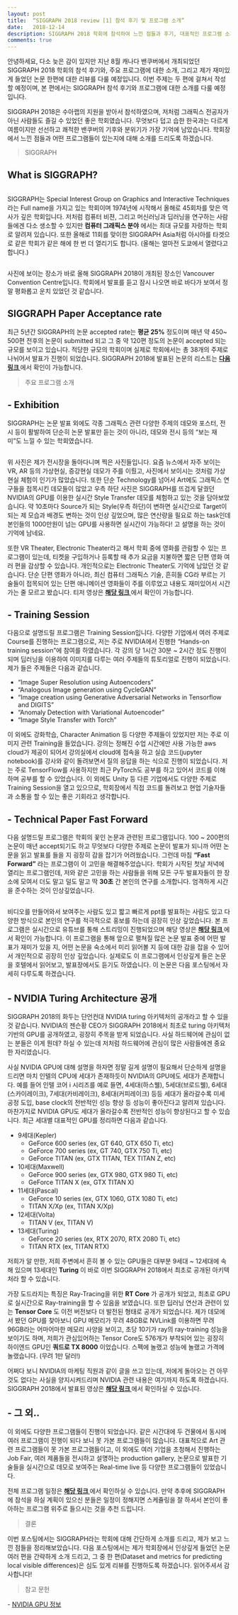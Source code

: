 ```yaml
---
layout: post
title:  “SIGGRAPH 2018 review [1] 참석 후기 및 프로그램 소개”
date:   2018-12-14
description: SIGGRAPH 2018 학회에 참석하여 느낀 점들과 후기, 대표적인 프로그램 소개 등을 정리하였습니다.
comments: true
---
```


안녕하세요, 다소 늦은 감이 있지만 지난 8월 캐나다 밴쿠버에서 개최되었던 SIGGRAPH 2018 학회의 참석 후기와, 주요 프로그램에 대한 소개, 그리고 제가 재미있게 들었던 논문 한편에 대한 리뷰를 다룰 예정입니다. 
이번 주제는 두 편에 걸쳐서 작성할 예정이며, 본 편에서는 SIGGRAPH 참석 후기와 프로그램에 대한 소개를 다룰 예정입니다. 

SIGGRAPH 2018은 수아랩의 지원을 받아서 참석하였으며, 저처럼 그래픽스 전공자가 아닌 사람들도 즐길 수 있었던 좋은 학회였습니다. 
무엇보다 덥고 습한 한국과는 다르게 여름이지만 선선하고 쾌적한 밴쿠버의 기후와 분위기가 가장 기억에 남았습니다. 
학회장에서 느낀 점들과 어떤 프로그램들이 있는지에 대해 소개를 드리도록 하겠습니다.

<blockquote> SIGGRAPH </blockquote>

## What is SIGGRAPH?

<figure>
	<img src="{{ '/assets/img/siggraph_2018/fig1.PNG' | prepend: site.baseurl }}" alt=""> 
</figure> 

SIGGRAPH는 Special Interest Group on Graphics and Interactive Techniques 라는 Full name을 가지고 있는 학회이며 1974년에 시작해서 올해로 45회차를 맞은 역사가 깊은 학회입니다. 
저처럼 컴퓨터 비젼, 그리고 머신러닝과 딥러닝을 연구하는 사람들에겐 다소 생소할 수 있지만 **컴퓨터 그래픽스 분야** 에서는 최대 규모를 자랑하는 학회로 알려져 있습니다. 
또한 올해로 11회를 맞이한 SIGGRAPH Asia처럼 아시아를 타겟으로 같은 학회가 같은 해에 한 번 더 열리기도 합니다. (올해는 얼마전 도쿄에서 열렸다고 합니다.) 

<figure>
	<img src="{{ '/assets/img/siggraph_2018/fig2.png' | prepend: site.baseurl }}" alt=""> 
</figure> 

사진에 보이는 장소가 바로 올해 SIGGRAPH 2018이 개최된 장소인 Vancouver Convention Centre입니다. 
학회에서 발표를 듣고 잠시 나오면 바로 바다가 보여서 정말 평화롭고 운치 있었던 것 같습니다. 

## SIGGRAPH Paper Acceptance rate 
최근 5년간 SIGGRAPH의 논문 accepted rate는 **평균 25%** 정도이며 매년 약 450~ 500편 전후의 논문이 submitted 되고 그 중 약 120편 정도의 논문이 accepted 되는 규모를 보이고 있습니다. 
적당한 규모의 학회이며 실제로 학회에서는 총 38개의 주제로 나뉘어서 발표가 진행이 되었습니다. 
SIGGRAPH 2018에 발표된 논문의 리스트는 
<a href="https://s2018.siggraph.org/conference/conference-overview/technical-papers/" target="_blank"><b> 다음 링크 </b></a>
에서 확인이 가능합니다. 


<blockquote> 주요 프로그램 소개 </blockquote>  

## - Exhibition
SIGGRAPH는 논문 발표 외에도 각종 그래픽스 관련 다양한 주제의 데모와 포스터, 전시 등이 활발하여 단순히 논문 발표만 듣는 것이 아니라, 데모와 전시 등의 “보는 재미”도 느낄 수 있는 학회였습니다. 

<figure>
	<img src="{{ '/assets/img/siggraph_2018/fig3.PNG' | prepend: site.baseurl }}" alt=""> 
</figure> 

위 사진은 제가 전시장을 돌아다니며 찍은 사진들입니다. 
요즘 뉴스에서 자주 보이는 VR, AR 등의 가상현실, 증강현실 데모가 주를 이뤘고, 사진에서 보이시는 것처럼 가상현실 체험이 인기가 많았습니다. 
또한 단순 Technology를 넘어서 Art에도 그래픽스 연구들을 접목시킨 데모들이 많았고 우측 하단 사진은 SIGGRAPH를 뜨겁게 달궜던 NVIDIA의 GPU를 이용한 실시간 Style Transfer 데모를 체험하고 있는 것을 담아보았습니다. 
약 10초마다 Source가 되는 Style(우측 하단)이 변하면 실시간으로 Target이 되는 제 모습과 배경도 변하는 것이 인상 깊었으며, 많은 연산량을 필요로 하는 task인데 본인들의 1000만원이 넘는 GPU를 사용하면 실시간이 가능하다! 고 설명을 하는 것이 기억에 남네요. 

또한 VR Theater, Electronic Theater라고 해서 학회 중에 영화를 관람할 수 있는 프로그램이 있는데, 티켓을 구입하거나 등록할 때 추가 요금을 지불하면 짧은 단편 영화 여러 편을 감상할 수 있습니다. 
개인적으로는 Electronic Theater도 기억에 남았던 것 같습니다. 
단순 단편 영화가 아니라, 최신 컴퓨터 그래픽스 기술, 흔히들 CG라 부르는 기술들이 접목되어 있는 단편 애니메이션 영화들이 주를 이루었고 내용도 재미있어서 시간 가는 줄 모르고 봤습니다. 
티저 영상은 
<a href="https://www.youtube.com/watch?v=Kq1sOZChpwI" target="_blank"><b> 해당 링크 </b></a>
에서 확인이 가능합니다. 

## - Training Session
다음으로 설명드릴 프로그램은 Training Session입니다. 
다양한 기업에서 여러 주제로 Course를 진행하는 프로그램으로, 저는 주로 NVIDIA에서 진행한 “Hands-on training session”에 참여를 하였습니다. 
각 강의 당 1시간 30분 ~ 2시간 정도 진행이 되며 딥러닝을 이용하여 이미지를 다루는 여러 주제들의 튜토리얼로 진행이 되었습니다. 
제가 들은 주제들은 다음과 같습니다.

-	“Image Super Resolution using Autoencoders”
-	“Analogous Image generation using CycleGAN”
-	“Image creation using Generative Adversarial Networks in Tensorflow and DIGITS”
-	“Anomaly Detection with Variational Autoencoder”
-	“Image Style Transfer with Torch”

이 외에도 강화학습, Character Animation 등 다양한 주제들이 있었지만 저는 주로 이미지 관련 Training을 들었습니다. 
강의는 정해진 수업 시간에만 사용 가능한 aws cloud가 제공이 되어서 강의실에서 cloud에 접속을 하고 실습 코드(jupyter notebook)를 강사와 같이 돌려보면서 질의 응답을 하는 식으로 진행이 되었습니다. 
저는 주로 TensorFlow를 사용하지만 최근 PyTorch도 공부를 하고 있어서 코드를 이해하며 공부를 할 수 있었습니다. 
이 외에도 Unity 등 다른 기업에서도 다양한 주제로 Training Session을 열고 있으므로, 학회장에서 직접 코드를 돌려보고 현업 기술자들과 소통을 할 수 있는 좋은 기회라고 생각합니다.

## - Technical Paper Fast Forward
다음 설명드릴 프로그램은 학회의 꽃인 논문과 관련된 프로그램입니다. 
100 ~ 200편의 논문이 매년 accept되기도 하고 무엇보다 다양한 주제로 논문이 발표가 되니까 어떤 논문을 읽고 발표를 들을 지 굉장히 감을 잡기가 어려웠습니다. 
그런데 마침 **“Fast Forward”** 라는 프로그램이 이 고민을 해결해주었습니다. 
학회가 시작된 첫날 저녁에 열리는 프로그램인데, 저와 같은 고민을 하는 사람들을 위해 모든 구두 발표자들이 한 장소에 모여서 더도 말고 덜도 말고 딱 **30초** 간 본인의 연구를 소개합니다. 
엄격하게 시간을 준수하는 것이 인상깊었습니다. 

<figure>
	<img src="{{ '/assets/img/siggraph_2018/fig4.PNG' | prepend: site.baseurl }}" alt=""> 
</figure> 

비디오를 만들어와서 보여주는 사람도 있고 짧고 빠르게 ppt를 발표하는 사람도 있고 다양한 방식으로 본인의 연구를 적극적으로 홍보를 하는데 굉장히 인상 깊었습니다. 
본 프로그램은 실시간으로 유튜브를 통해 스트리밍이 진행되었으며 해당 영상은 
<a href="https://www.youtube.com/watch?v=CV_14aUBxsI" target="_blank"><b> 해당 링크 </b></a>
에서 확인이 가능합니다. 
이 프로그램을 통해 앞으로 펼쳐질 많은 논문 발표 중에 어떤 발표가 재미가 있을 지, 어떤 논문을 숙소에서 미리 읽어볼 지 등에 대한 감을 잡을 수 있어서 개인적으로 굉장히 인상 깊었습니다. 
실제로도 이 프로그램에서 인상깊게 들은 논문을 호텔에서 읽어보고, 발표장에서도 듣기도 하였습니다. 
이 논문은 다음 포스팅에서 자세히 다루도록 하겠습니다.

## - NVIDIA Turing Architecture 공개
SIGGRAPH 2018의 화두는 단언컨대 NVIDIA turing 아키텍처의 공개라고 할 수 있을 것 같습니다. 
NVIDIA의 젠슨황 CEO가 SIGGRAPH 2018에서 최초로 turing 아키텍처 기반의 GPU를 공개하였고, 굉장히 주목을 받게 되었습니다. 
사실 하드웨어에 관심이 없는 분들은 이게 뭔데? 하실 수 있는데 저처럼 하드웨어에 관심이 많은 사람들에겐 중요한 자리였습니다. 

사실 NVIDIA GPU에 대해 설명을 하자면 정말 길게 설명이 필요해서 단순하게 설명을 드리면 마치 인텔의 CPU에 세대가 존재하듯이 NVIDIA의 GPU에도 세대가 존재합니다. 
예를 들어 인텔 코어 i 시리즈를 예로 들면, 4세대(하스웰), 5세대(브로드웰), 6세대(스카이레이크), 7세대(카비레이크), 8세대(커피레이크) 등등 세대가 올라갈수록 미세 공정 도입, base clock의 전반적인 성능 향상 등 성능이 좋아진다고 알려져 있습니다. 
마찬가지로 NVIDIA GPU도 세대가 올라갈수록 전반적인 성능이 향상된다고 할 수 있습니다. 
최근 세대별 대표적인 GPU를 정리하면 다음과 같습니다.

-	9세대(Kepler)
     - GeForce 600 series (ex, GT 640, GTX 650 Ti, etc)
     - GeForce 700 series (ex, GT 740, GTX 750 Ti, etc)
     - GeForce TITAN (ex, GTX TITAN, TEX TITAN Z, etc)
-	10세대(Maxwell)
     - GeForce 900 series (ex, GTX 980, GTX 980 Ti, etc)
     - GeForce TITAN X (ex, GTX TITAN X)
-	11세대(Pascal)
     - GeForce 10 series (ex, GTX 1060, GTX 1080 Ti, etc)
     - TITAN X/Xp (ex, TITAN X/Xp)
-	12세대(Volta)
     - TITAN V (ex, TITAN V)
-	13세대(Turing)
     - GeForce 20 series (ex, RTX 2070, RTX 2080 Ti, etc)
     - TITAN RTX (ex, TITAN RTX)

저희가 알 만한, 저희 주변에서 흔히 볼 수 있는 GPU들은 대부분 9세대 ~ 12세대에 속해 있으며 13세대인 **Turing** 이 바로 이번 SIGGRAPH 2018에서 최초로 공개된 아키텍처라 할 수 있습니다. 

가장 도드라지는 특징은 Ray-Tracing을 위한 **RT Core** 가 공개가 되었고, 최초로 GPU로 실시간으로 Ray-training을 할 수 있음을 보였습니다. 
또한 딥러닝 연산과 관련이 있는 **Tensor Core** 도 이전 버전보다 더 발전된 형태로 공개가 되었습니다. 
제가 데모에서 봤던 GPU를 찾아보니 GPU 메모리가 무려 48GB로 NVLink를 이용하면 무려 96GB라는 어마어마한 메모리 사양을 보이고, 초당 10기가 ray의 ray-training 성능을 보이기도 하며, 저희가 관심있어하는 Tensor Core도 576개가 부착되어 있는 굉장히 하이엔드 GPU인 **쿼드로 TX 8000** 이었습니다. 
스펙에 놀랬고 성능에 놀랬고 가격에 놀랬습니다. (무려 1만 달러!) 

어쩌다 보니 NVIDIA의 마케팅 직원과 같이 글을 쓰고 있는데, 저에게 돌아오는 건 아무것도 없다는 사실을 양지시켜드리며 NVIDIA 관련 내용은 여기까지 하도록 하겠습니다. 
SIGGRAPH 2018에서 발표된 영상은 
<a href="https://www.youtube.com/watch?v=jY28N0kv7Pk" target="_blank"><b> 해당 링크 </b></a>
에서 확인하실 수 있습니다.

## - 그 외..
이 외에도 다양한 프로그램들이 진행이 되었습니다. 
같은 시간대에 두 건물에서 동시에 여러 프로그램이 진행이 되다 보니 못 가본 프로그램들이 많습니다. 
대표적으로 Art 관련 프로그램들이 못 가본 프로그램들이고, 이 외에도 여러 기업을 초청해서 진행하는 Job Fair, 여러 제품들을 전시하고 설명하는 production gallery, 논문으로 발표한 기술들을 실시간으로 데모로 보여주는 Real-time live 등 다양한 프로그램들이 있었습니다. 

전체 프로그램 일정은 
<a href="https://s2018.siggraph.org/wp-content/uploads/2018/06/s2018_advance_program.pdf" target="_blank"><b> 해당 링크 </b></a>
에서 확인하실 수 있습니다. 
만약 추후에 SIGGRAPH에 참석을 하실 계획이 있으신 분들은 일정이 정해지면 스케쥴링을 잘 하셔서 본인이 좋아하는 프로그램 위주로 들으시는 것을 추천 드립니다. 

<blockquote> 결론 </blockquote>
이번 포스팅에서는 SIGGRAPH라는 학회에 대해 간단하게 소개를 드리고, 제가 보고 느낀 점들을 정리해보았습니다. 
다음 포스팅에서는 제가 학회장에서 인상깊게 들었던 논문 여러 편을 간략하게 소개 드리고, 그 중 한 편(Dataset and metrics for predicting local visible differences)은 심도 있게 리뷰를 진행하도록 하겠습니다. 
읽어주셔서 감사합니다!

<blockquote> 참고 문헌 </blockquote>  
- <a href="https://www.nvidia.co.kr/page/products.html" target="_blank"> NVIDIA GPU 정보 </a>
